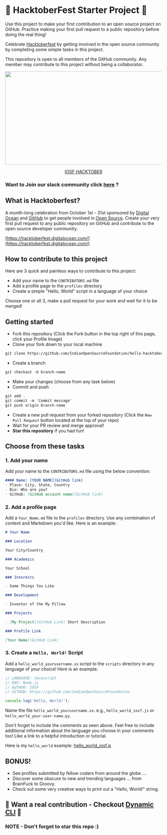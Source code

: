# 🎃 HacktoberFest Starter Project 🎃

Use this project to make your first contribution to an open source project on GitHub. Practice making your first pull request to a public repository before doing the real thing!

Celebrate [Hacktoberfest](https://hacktoberfest.digitalocean.com/) by getting involved in the open source community by completing some simple tasks in this project.

This repository is open to all members of the GitHub community. Any member may contribute to this project without being a collaborator.
<p align="center">
  <img width="700" height="300" src="https://user-images.githubusercontent.com/31731827/94925132-59bff280-04dc-11eb-9a66-a6968f2a0c1a.png">
</p>

<p align="center">
  <a href="https://iosf.in/hacktober">IOSF HACKTOBER</a>
</p>



### Want to Join our slack community click [here](https://join.slack.com/t/iosf-india/shared_invite/zt-hckqtw2q-keWeJY1g43YIOhWcsycE9A) ?

## What is Hacktoberfest?
A month-long celebration from October 1st - 31st sponsored by [Digital Ocean](https://hacktoberfest.digitalocean.com/) and [GitHub](https://github.com/blog/2433-celebrate-open-source-this-october-with-hacktoberfest) to get people involved in [Open Source](https://github.com/open-source). Create your very first pull request to any public repository on GitHub and contribute to the open source developer community.

[https://hacktoberfest.digitalocean.com/](https://hacktoberfest.digitalocean.com/)

## How to contribute to this project
Here are 3 quick and painless ways to contribute to this project:

* Add your name to the `CONTRIBUTORS.md` file
* Add a profile page to the `profiles` directory
* Create a simple "Hello, World" script in a language of your choice

Choose one or all 3, make a pull request for your work and wait for it to be merged!

## Getting started
* Fork this repository (Click the Fork button in the top right of this page, click your Profile Image)
* Clone your fork down to your local machine

```markdown
git clone https://github.com/IndianOpenSourceFoundation/hello-hacktober.git
```

* Create a branch

```markdown
git checkout -b branch-name
```

* Make your changes (choose from any task below)
* Commit and push

```markdown
git add .
git commit -m 'Commit message'
git push origin branch-name
```

* Create a new pull request from your forked repository (Click the `New Pull Request` button located at the top of your repo)
* Wait for your PR review and merge approval!
* __Star this repository__ if you had fun!

## Choose from these tasks
### 1. Add your name
Add your name to the `CONTRIBUTORS.md` file using the below convention:

```markdown
#### Name: [YOUR NAME](GitHub link)
- Place: City, State, Country
- Bio: Who are you?
- GitHub: [GitHub account name](GitHub link)
```

### 2. Add a profile page
Add a `Your_Name.md` file to the `profiles` directory. Use any combination of content and Markdown you'd like. Here is an example:

```markdown
# Your Name

### Location

Your City/Country

### Academics

Your School

### Interests

- Some Things You Like

### Development

- Inventor of the My Pillow

### Projects

- [My Project](GitHub Link) Short Description

### Profile Link

[Your Name](GitHub Link)
```

### 3. Create a `Hello, World!` Script
Add a `hello_world_yourusername.xx` script to the `scripts` directory in any language of your choice! Here is an example:

```Javascript
// LANGUAGE: Javascript
// ENV: Node.js
// AUTHOR: IOSF
// GITHUB: https://github.com/IndianOpenSourceFoundation

console.log('Hello, World!');
```

Name the file `hello_world_yourusername.xx`. e.g., `hello_world_iosf.js` or `hello_world_your-user-name.py`.

Don't forget to include the comments as seen above. Feel free to include additional information about the language you choose in your comments too! Like a link to a helpful introduction or tutorial. 

Here is my `hello_world` example: [hello_world_iosf.js](https://github.com/IndianOpenSourceFoundation/hello-hacktober/blob/main/scripts/hello_world_iosf.js)

## BONUS!
* See profiles submitted by fellow coders from around the globe ....
* Discover some obscure to new and trending languages ... from BrainFuck to Groovy.
* Check out some very creative ways to print out a "Hello, World!" string.


## 🎃 Want a real contribution - Checkout [Dynamic CLI](https://github.com/IndianOpenSourceFoundation/dynamic-cli) 🎃

### NOTE - Don't forget to star this repo :)
